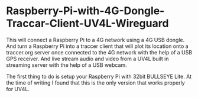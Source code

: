 # Raspberry-Pi-with-4G-Dongle-Traccar-Client-UV4L-Wireguard
This will connect a Raspberry Pi to a 4G network using a 4G USB dongle. And turn a Raspberry Pi into a traccer client that will plot its location onto a traccer.org server once connected to the 4G network with the help of a USB GPS receiver. And live stream audio and video from a UV4L built in streaming server with the help of a USB webcam.

The first thing to do is setup your Raspberry Pi with 32bit BULLSEYE Lite. At the time of writing I found that this is the only version that works properly for UV4L.
